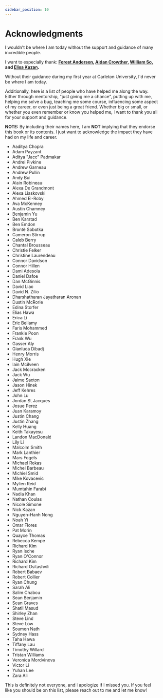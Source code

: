 ```yaml
---
sidebar_position: 10
---
```


# Acknowledgments

I wouldn't be where I am today without the support and guidance of many incredible people.

I want to especially thank: **[Forest Anderson](https://github.com/AngelOnFira), [Aidan Crowther](https://www.linkedin.com/in/aidan-crowther-2ba855112/), [William So](https://www.linkedin.com/in/so-william/), and [Elisa Kazan](https://www.linkedin.com/in/elisakazan/).**

Without their guidance during my first year at Carleton University, I'd never be where I am today.

Additionally, here is a list of people who have helped me along the way. Either through mentorship, "just giving me a chance", putting up with me, helping me solve a bug, teaching me some course, influencing some aspect of my career, or even just being a great friend. Whether big or small, or whether you even remember or know you helped me, I want to thank you all for your support and guidance.

**NOTE:** By including their names here, I am **NOT** implying that they endorse this book or its contents. I just want to acknowledge the impact they have had on my life and career.

- Aaditya Chopra
- Adam Payzant
- Aditya "Jacc" Padmakar
- Andrei Pivkine
- Andrew Garneau
- Andrew Pullin
- Andy Bui
- Alain Robineau
- Alexa De Grandmont
- Alexa Liaskovski
- Ahmed El-Roby
- Ava McKenney
- Austin Chamney
- Benjamin Yu
- Ben Karstad
- Ben Emdon
- Brontë Sobotka
- Cameron Stirrup
- Caleb Berry
- Chantal Brousseau
- Christie Felker
- Christine Laurendeau
- Connor Davidson
- Connor Hillen
- Dami Adesola
- Daniel Dafoe
- Dan McGinnis
- David Liao
- David N. Zilio
- Dharshatharan Jayatharan Aronan
- Dustin McRorie
- Edina Storfer
- Elias Hawa
- Erica Li
- Eric Bellamy
- Faris Mohammed
- Frankie Poon
- Frank Wu
- Gasser Aly
- Gianluca Dibadj
- Henry Morris
- Hugh Xie
- Iain Mcilveen
- Jack Mccracken
- Jack Wu
- Jaime Saxton
- Jason Hinek
- Jeff Kehres
- John Lu
- Jordan St Jacques
- Josue Perez
- Juan Karamoy
- Justin Chang
- Justin Zhang
- Kelly Huang
- Keith Takayesu
- Landon MacDonald
- Lily Li
- Malcolm Smith
- Mark Lanthier
- Mars Fogels
- Michael Rokas
- Michel Barbeau
- Michiel Smid
- Mike Kovacevic
- Mylien Reid
- Mumtahin Farabi
- Nadia Khan
- Nathan Coulas
- Nicole Simone
- Nick Kazan
- Nguyen-Hanh Nong
- Noah Yi
- Omar Flores
- Pat Morin
- Quayce Thomas
- Rebecca Kempe
- Richard Kim
- Ryan Ische
- Ryan O'Connor
- Richard Kim
- Richard Ositashvili
- Robert Babaev
- Robert Collier
- Ryan Chung
- Sarah Ali
- Salim Chabou
- Sean Benjamin
- Sean Graves
- Shatil Masud
- Shirley Zhan
- Steve Lind
- Steve Low
- Soumen Nath
- Sydney Hass
- Taha Hawa
- Tiffany Lau
- Timothy Willard
- Tristan Williams
- Veronica Mordvinova
- Victor Li
- Yuhan Lee
- Zara Ali

This is definitely not everyone, and I apologize if I missed you. If you feel like you should be on this list, please reach out to me and let me know!
